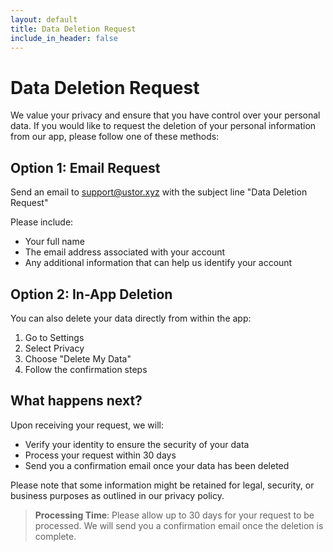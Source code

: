 ```yaml
---
layout: default
title: Data Deletion Request
include_in_header: false
---
```


# Data Deletion Request

We value your privacy and ensure that you have control over your personal data. If you would like to request the deletion of your personal information from our app, please follow one of these methods:

## Option 1: Email Request

Send an email to [support@ustor.xyz](mailto:support@ustor.xyz) with the subject line "Data Deletion Request"

Please include:
* Your full name
* The email address associated with your account
* Any additional information that can help us identify your account

## Option 2: In-App Deletion

You can also delete your data directly from within the app:

1. Go to Settings
2. Select Privacy
3. Choose "Delete My Data"
4. Follow the confirmation steps

## What happens next?

Upon receiving your request, we will:
* Verify your identity to ensure the security of your data
* Process your request within 30 days
* Send you a confirmation email once your data has been deleted

Please note that some information might be retained for legal, security, or business purposes as outlined in our privacy policy.

> **Processing Time**: Please allow up to 30 days for your request to be processed. We will send you a confirmation email once the deletion is complete.
